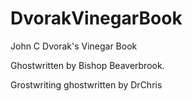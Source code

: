 # DvorakVinegarBook
John C Dvorak's Vinegar Book

Ghostwritten by Bishop Beaverbrook.

Grostwriting ghostwritten by DrChris
